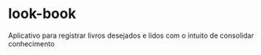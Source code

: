 # look-book
Aplicativo para registrar livros desejados e lidos com o intuito de consolidar conhecimento
